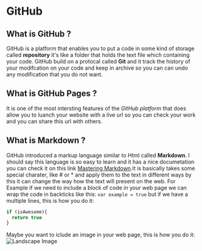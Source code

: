 # GitHub

## What is GitHub ?
GitHub is a platform that enables you to put a code in some kind of storage called **repository** it's like a folder that holds the text file which containing your code. GitHub build on a protocal called **Git** and it track the history of your modifcation on your code and keep in archive so you can can undo any modification that you do not want.

## What is GitHub Pages ?
It is one of the most intersting features of the _GitHub platform_ that does allow you to luanch your website with a live url so you can check your work and you can share this url with others.
 
 ## What is Markdown ?
GitHub introduced a markup language similar to Html called **Markdown**. I should say this language is so easy to learn and it has a nice documetation you can check it on this link [Mastering Markdown](https://guides.github.com/features/mastering-markdown/).It is basically takes some special charater, like # or * and apply them to the text in different ways by this it can change the way how the text will present on the web. 
For Example if we need to include a block of code in your web page we can wrap the code in backticks like this:
`var example = true`
but if we have a multiple lines, this is how you do it:

```javascript
if (isAwesome){
  return true
}
```
Maybe you want to iclude an image in your web page, this is how you do it:
![Landscape Image](https://cdn.pixabay.com/photo/2019/03/08/15/05/landscape-4042502_960_720.jpg)

 
